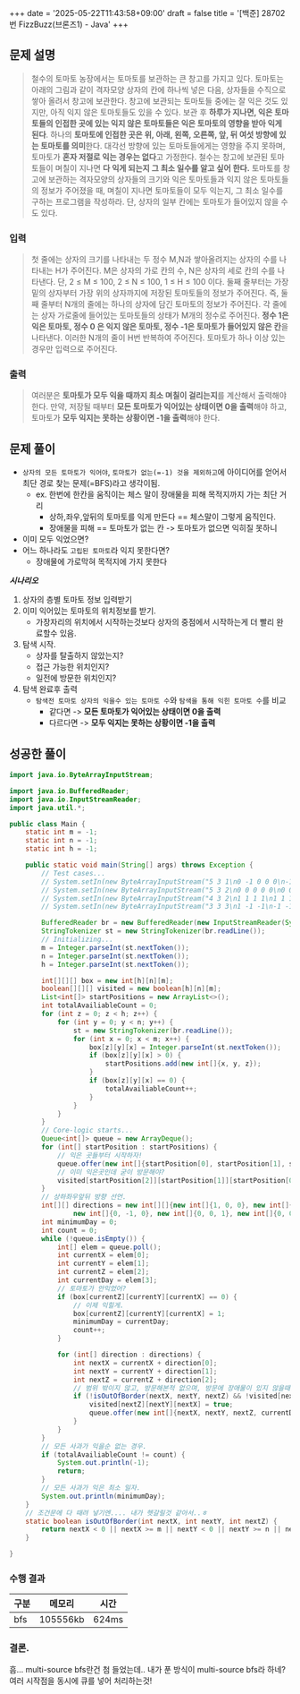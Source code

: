 +++
date = '2025-05-22T11:43:58+09:00'
draft = false
title = '[백준] 28702번 FizzBuzz(브론즈1) - Java'
+++


## 문제 설명
>철수의 토마토 농장에서는 토마토를 보관하는 큰 창고를 가지고 있다. 토마토는 아래의 그림과 같이 격자모양 상자의 칸에 하나씩 넣은 다음, 상자들을 수직으로 쌓아 올려서 창고에 보관한다.
> 창고에 보관되는 토마토들 중에는 잘 익은 것도 있지만, 아직 익지 않은 토마토들도 있을 수 있다.
> 보관 후 **하루가 지나면, 익은 토마토들의 인접한 곳에 있는 익지 않은 토마토들은 익은 토마토의 영향을 받아 익게 된다**.
> 하나의 **토마토에 인접한 곳은 위, 아래, 왼쪽, 오른쪽, 앞, 뒤 여섯 방향에 있는 토마토를 의미**한다. 대각선 방향에 있는 토마토들에게는 영향을 주지 못하며, 토마토가 **혼자 저절로 익는 경우는 없다**고 가정한다.
> 철수는 창고에 보관된 토마토들이 며칠이 지나면 **다 익게 되는지 그 최소 일수를 알고 싶어 한다.**
> 토마토를 창고에 보관하는 격자모양의 상자들의 크기와 익은 토마토들과 익지 않은 토마토들의 정보가 주어졌을 때, 며칠이 지나면 토마토들이 모두 익는지, 그 최소 일수를 구하는 프로그램을 작성하라. 단, 상자의 일부 칸에는 토마토가 들어있지 않을 수도 있다.

### 입력
> 첫 줄에는 상자의 크기를 나타내는 두 정수 M,N과 쌓아올려지는 상자의 수를 나타내는 H가 주어진다.
> M은 상자의 가로 칸의 수, N은 상자의 세로 칸의 수를 나타낸다. 단, 2 ≤ M ≤ 100, 2 ≤ N ≤ 100, 1 ≤ H ≤ 100 이다. 둘째 줄부터는 가장 밑의 상자부터 가장 위의 상자까지에 저장된 토마토들의 정보가 주어진다. 즉, 둘째 줄부터 N개의 줄에는 하나의 상자에 담긴 토마토의 정보가 주어진다.
> 각 줄에는 상자 가로줄에 들어있는 토마토들의 상태가 M개의 정수로 주어진다. **정수 1은 익은 토마토, 정수 0 은 익지 않은 토마토, 정수 -1은 토마토가 들어있지 않은 칸**을 나타낸다. 이러한 N개의 줄이 H번 반복하여 주어진다.
> 토마토가 하나 이상 있는 경우만 입력으로 주어진다.

### 출력
> 여러분은 **토마토가 모두 익을 때까지 최소 며칠이 걸리는지**를 계산해서 출력해야 한다. 만약, 저장될 때부터 **모든 토마토가 익어있는 상태이면 0을 출력**해야 하고,
> 토마토가 **모두 익지는 못하는 상황이면 -1을 출력**해야 한다.

## 문제 풀이
- `상자의 모든 토마토가 익어야`, `토마토가 없는(=-1) 것을 제외하고`에 아이디어를 얻어서
최단 경로 찾는 문제(=BFS)라고 생각이됨.
    - ex. 한번에 한칸을 움직이는 체스 말이 장애물을 피해 목적지까지 가는 최단 거리
        - 상하,좌우,앞뒤의 토마토를 익게 만든다 == 체스말이 그렇게 움직인다.
        - 장애물을 피해 == 토마토가 없는 칸 -> 토마토가 없으면 익히질 못하니
- 이미 모두 익었으면?
- 어느 하나라도 `고립된 토마토`라 익지 못한다면?
    - 장애물에 가로막혀 목적지에 가지 못한다

**<i>시나리오</i>**
1.	상자의 층별 토마토 정보 입력받기
2.	이미 익어있는 토마토의 위치정보를 받기.
    - 가장자리의 위치에서 시작하는것보다 상자의 중점에서 시작하는게 더 빨리 완료할수 있음.
3.  탐색 시작.
    - 상자를 탈출하지 않았는지?
    - 접근 가능한 위치인지?
    - 일전에 방문한 위치인지?
4. 탐색 완료후 출력
    - `탐색전 토마토 상자의 익을수 있는 토마토 수`와 `탐색을 통해 익힌 토마토 수`를 비교
        - 같다면 -> **모든 토마토가 익어있는 상태이면 0을 출력**
        - 다르다면 -> **모두 익지는 못하는 상황이면 -1을 출력**


## 성공한 풀이
```java
import java.io.ByteArrayInputStream;

import java.io.BufferedReader;
import java.io.InputStreamReader;
import java.util.*;

public class Main {
    static int m = -1;
    static int n = -1;
    static int h = -1;

    public static void main(String[] args) throws Exception {
        // Test cases...
        // System.setIn(new ByteArrayInputStream("5 3 1\n0 -1 0 0 0\n-1 -1 0 1 1\n0 0 0 1 1".getBytes()));
        // System.setIn(new ByteArrayInputStream("5 3 2\n0 0 0 0 0\n0 0 0 0 0\n0 0 0 0 0\n0 0 0 0 0\n0 0 1 0 0\n0 0 0 0 0".getBytes()));
        // System.setIn(new ByteArrayInputStream("4 3 2\n1 1 1 1\n1 1 1 1\n1 1 1 1\n1 1 1 1\n-1 -1 -1 -1\n1 1 1 -1".getBytes()));
        // System.setIn(new ByteArrayInputStream("3 3 3\n1 -1 -1\n-1 -1 -1\n-1 -1 -1\n0 0 0\n0 0 0\n0 0 0\n0 0 0\n0 -1 0\n0 0 0".getBytes()));

        BufferedReader br = new BufferedReader(new InputStreamReader(System.in));
        StringTokenizer st = new StringTokenizer(br.readLine());
        // Initializing...
        m = Integer.parseInt(st.nextToken());
        n = Integer.parseInt(st.nextToken());
        h = Integer.parseInt(st.nextToken());

        int[][][] box = new int[h][n][m];
        boolean[][][] visited = new boolean[h][n][m];
        List<int[]> startPositions = new ArrayList<>();
        int totalAvailiableCount = 0;
        for (int z = 0; z < h; z++) {
            for (int y = 0; y < n; y++) {
                st = new StringTokenizer(br.readLine());
                for (int x = 0; x < m; x++) {
                    box[z][y][x] = Integer.parseInt(st.nextToken());
                    if (box[z][y][x] > 0) {
                        startPositions.add(new int[]{x, y, z});
                    }
                    if (box[z][y][x] == 0) {
                        totalAvailiableCount++;
                    }
                }
            }
        }
        // Core-logic starts...
        Queue<int[]> queue = new ArrayDeque();
        for (int[] startPosition : startPositions) {
            // 익은 곳들부터 시작하자!
            queue.offer(new int[]{startPosition[0], startPosition[1], startPosition[2], 0});
            // 이미 익은곳인데 굳이 방문해야?
            visited[startPosition[2]][startPosition[1]][startPosition[0]] = true;
        }
        // 상하좌우앞뒤 방향 선언.
        int[][] directions = new int[][]{new int[]{1, 0, 0}, new int[]{-1, 0, 0}, new int[]{0, 1, 0},
                new int[]{0, -1, 0}, new int[]{0, 0, 1}, new int[]{0, 0, -1}};
        int minimumDay = 0;
        int count = 0;
        while (!queue.isEmpty()) {
            int[] elem = queue.poll();
            int currentX = elem[0];
            int currentY = elem[1];
            int currentZ = elem[2];
            int currentDay = elem[3];
            // 토마토가 안익었어?
            if (box[currentZ][currentY][currentX] == 0) {
                // 이제 익힐게.
                box[currentZ][currentY][currentX] = 1;
                minimumDay = currentDay;
                count++;
            }

            for (int[] direction : directions) {
                int nextX = currentX + direction[0];
                int nextY = currentY + direction[1];
                int nextZ = currentZ + direction[2];
                // 범위 밖이지 않고, 방문해본적 없으며, 방문에 장애물이 있지 않을때만.!
                if (!isOutOfBorder(nextX, nextY, nextZ) && !visited[nextZ][nextY][nextX] && box[nextZ][nextY][nextX] != -1) {
                    visited[nextZ][nextY][nextX] = true;
                    queue.offer(new int[]{nextX, nextY, nextZ, currentDay + 1});
                }
            }
        }
        // 모든 사과가 익을순 없는 경우.
        if (totalAvailiableCount != count) {
            System.out.println(-1);
            return;
        }
        // 모든 사과가 익은 최소 일자.
        System.out.println(minimumDay);
    }
    // 조건문에 다 때려 넣기엔.... 내가 헷갈릴것 같아서..ㅎ
    static boolean isOutOfBorder(int nextX, int nextY, int nextZ) {
        return nextX < 0 || nextX >= m || nextY < 0 || nextY >= n || nextZ < 0 || nextZ >= h;
    }

}
```
### 수행 결과
|구분|메모리|시간|
|--|--|--|
|bfs|105556kb|624ms|

### 결론.
흠... multi-source bfs란건 첨 들었는데.. 내가 푼 방식이 multi-source bfs라 하네?
여러 시작점을 동시에 큐를 넣어 처리하는것!